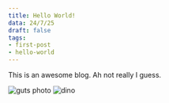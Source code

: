 ```yaml
---
title: Hello World!
data: 24/7/25
draft: false
tags:
- first-post
- hello-world
---
```


This is an awesome blog. Ah not really I guess.

![guts photo](/images/image.png)
![dino](https://i.postimg.cc/PJFTkPFM/dino-plain-face-meme.png)